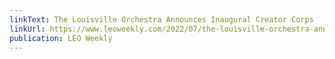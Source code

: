 ```yaml
---
linkText: The Louisville Orchestra Announces Inaugural Creator Corps
linkUrl: https://www.leoweekly.com/2022/07/the-louisville-orchestra-announces-inaugural-creator-corps/
publication: LEO Weekly
---
```

